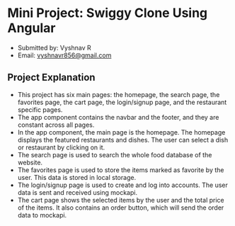 # Mini Project: Swiggy Clone Using Angular

- Submitted by: Vyshnav R
- Email: vyshnavr856@gmail.com

## Project Explanation
- This project has six main pages: the homepage, the search page, the favorites page, the cart page, the login/signup page, and the restaurant specific pages.
- The app component contains the navbar and the footer, and they are constant across all pages.
- In the app component, the main page is the homepage. The homepage displays the featured restaurants and dishes. The user can select a dish or restaurant by clicking on it.
- The search page is used to search the whole food database of the website.
- The favorites page is used to store the items marked as favorite by the user. This data is stored in local storage.
- The login/signup page is used to create and log into accounts. The user data is sent and received using mockapi.
- The cart page shows the selected items by the user and the total price of the items. It also contains an order button, which will send the order data to mockapi.
